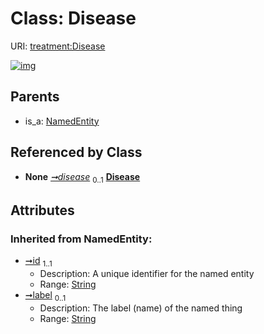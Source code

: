 
# Class: Disease




URI: [treatment:Disease](http://w3id.org/ontogpt/treatments/Disease)


[![img](https://yuml.me/diagram/nofunky;dir:TB/class/[NamedEntity],[DiseaseTreatmentSummary]-%20disease%200..1>[Disease&#124;id(i):string;label(i):string%20%3F],[NamedEntity]^-[Disease],[DiseaseTreatmentSummary])](https://yuml.me/diagram/nofunky;dir:TB/class/[NamedEntity],[DiseaseTreatmentSummary]-%20disease%200..1>[Disease&#124;id(i):string;label(i):string%20%3F],[NamedEntity]^-[Disease],[DiseaseTreatmentSummary])

## Parents

 *  is_a: [NamedEntity](NamedEntity.md)

## Referenced by Class

 *  **None** *[➞disease](diseaseTreatmentSummary__disease.md)*  <sub>0..1</sub>  **[Disease](Disease.md)**

## Attributes


### Inherited from NamedEntity:

 * [➞id](namedEntity__id.md)  <sub>1..1</sub>
     * Description: A unique identifier for the named entity
     * Range: [String](types/String.md)
 * [➞label](namedEntity__label.md)  <sub>0..1</sub>
     * Description: The label (name) of the named thing
     * Range: [String](types/String.md)
